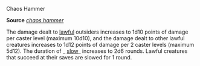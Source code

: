 Chaos Hammer

**Source** [_chaos hammer_](spells/chaosHammer#_chaos-hammer)

The damage dealt to [lawful](monsters/creatureTypes#_lawful-subtype) outsiders increases to 1d10 points of damage per caster level (maximum 10d10), and the damage dealt to other lawful creatures increases to 1d12 points of damage per 2 caster levels (maximum 5d12). The duration of _ [slow](spells/slow#_slow)_ increases to 2d6 rounds. Lawful creatures that succeed at their saves are slowed for 1 round.

